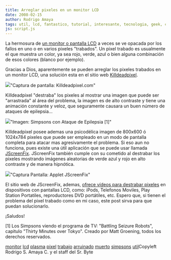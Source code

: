 ```yaml
---
title: Arreglar pixeles en un monitor LCD
date: 2008-02-15
author: Rodrigo Amaya
tags: util, lcd, fantastico, tutorial, interesante, tecnologia, geek, curioso
js: script.js
---
```


La hermosura de [un monitor o pantalla LCD](http://srbyte.blogspot.com/2007/03/protectores-de-pantalla-acuarios-y.html) a veces se ve opacada por los fallos en uno o en varios
      pixeles "trabados". Un pixel trabado es usualmente el que muestra un color, ya sea rojo,
      verde, azul o bien alguna combinación de esos colores (blanco por ejemplo).

Gracias a Dios, aparentemente se pueden arreglar los pixeles trabados en un monitor LCD,
      una solución esta en el sitio web [Killdeadpixel](http://killdeadpixel.com/).

[![](http://bp0.blogger.com/_ayvorITawE4/R7ZTC7TZHXI/AAAAAAAAAi8/r-V1wnjsXaM/s320/killpixelweb.jpg)](http://bp0.blogger.com/_ayvorITawE4/R7ZTC7TZHXI/AAAAAAAAAi8/r-V1wnjsXaM/s1600-h/killpixelweb.jpg)"Captura de pantalla:
      Killdeadpixel.com"

Killdeadpixel "destraba"
      los pixeles al mostrar una imagen que puede ser "arrastrada" al área del problema, la imagen
      es de alto contraste y tiene una animación constante y veloz, que seguramente causara un buen
      número de ataques de epilepsia...

[![](http://bp0.blogger.com/_ayvorITawE4/R7ZVh7TZHZI/AAAAAAAAAjM/XVGz20NHptM/s400/180px-Battling_seizure_Robots.jpg)](http://bp0.blogger.com/_ayvorITawE4/R7ZVh7TZHZI/AAAAAAAAAjM/XVGz20NHptM/s1600-h/180px-Battling_seizure_Robots.jpg)"Imagen: Simpsons con Ataque
      de Epilepsia [1]"

Killdeadpixel
      posee ademas una psicodélica imagen de 800x600 ó 1024x784 pixeles que puede ser empleado en un
      modo de pantalla completa para atacar mas agresivamente el problema.
Si eso aun no
      funciona, pues existe una útil aplicación que se puede usar llamada [JScreenFix](http://www.jscreenfix.com/#JScreenFix). JScreenFix también
      cumple con su cometido al destrabar los pixeles mostrando imágenes aleatorias de verde azul y
      rojo en alto contraste y de manera hipnótica.

[![](http://bp0.blogger.com/_ayvorITawE4/R7ZUm7TZHYI/AAAAAAAAAjE/3g-t5gRLKd0/s320/jscreenfix.png)](http://bp0.blogger.com/_ayvorITawE4/R7ZUm7TZHYI/AAAAAAAAAjE/3g-t5gRLKd0/s1600-h/jscreenfix.png)"Captura Pantalla: Applet
      JScreenFix"

El sitio web de
      JScreenFix, ademas, [ofrece vídeos para destrabar pixeles](http://www.jscreenfix.com/video.php) en dispositivos con pantallas LCD, como: iPods, Telefonos Moviles,
      Play Station Portatiles, reproductores DVD portátiles, etc.
Espero que, si tienen
      el problema del pixel trabado como en mi caso, este post sirva para que puedan
      solucionarlo.

¡Saludos!

[1] Los Simpsons viendo el programa de TV: "Battling Seizure
      Robots", capitulo "Thirty Minutes over
      Tokyo". Creado por Matt Groening, todos los derechos
      reservados.

[monitor](http://www.blogalaxia.com/tags/monitor) [lcd](http://www.blogalaxia.com/tags/lcd) [plasma](http://www.blogalaxia.com/tags/plasma) [pixel](http://www.blogalaxia.com/tags/pixel) [trabajo](http://www.blogalaxia.com/tags/trabajo) [arruinado](http://www.blogalaxia.com/tags/arruinado) [muerto](http://www.blogalaxia.com/tags/muerto) [simpsons](http://www.blogalaxia.com/tags/simpsons) [util](http://www.blogalaxia.com/tags/util)Copyleft Rodrigo S. Amaya C. y el staff del Sr.
      Byte